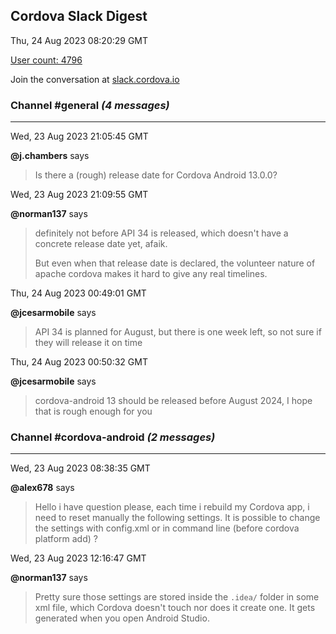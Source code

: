 ## Cordova Slack Digest
Thu, 24 Aug 2023 08:20:29 GMT

[User count: 4796](https://cordova.slack.com/)


Join the conversation at [slack.cordova.io](http://slack.cordova.io/)

### __Channel #general__ _(4 messages)_
---

Wed, 23 Aug 2023 21:05:45 GMT

__@j.chambers__ says 
> Is there a (rough) release date for Cordova Android 13.0.0?
> 

Wed, 23 Aug 2023 21:09:55 GMT

__@norman137__ says 
> definitely not before API 34 is released, which doesn't have a concrete release date yet, afaik.
> 
> But even when that release date is declared, the volunteer nature of apache cordova makes it hard to give any real timelines.
> 

Thu, 24 Aug 2023 00:49:01 GMT

__@jcesarmobile__ says 
> API 34 is planned for August, but there is one week left, so not sure if they will release it on time
> 

Thu, 24 Aug 2023 00:50:32 GMT

__@jcesarmobile__ says 
> cordova-android 13 should be released before August 2024, I hope that is rough enough for you
> 

### __Channel #cordova-android__ _(2 messages)_
---

Wed, 23 Aug 2023 08:38:35 GMT

__@alex678__ says 
> Hello i have question please, each time i rebuild my Cordova app, i need to reset manually the following settings. It is possible to change the settings with config.xml or in command line (before cordova platform add) ?
> 

Wed, 23 Aug 2023 12:16:47 GMT

__@norman137__ says 
> Pretty sure those settings are stored inside the `.idea/` folder in some xml file, which Cordova doesn't touch nor does it create one. It gets generated when you open Android Studio.
> 
